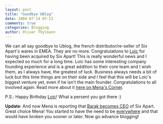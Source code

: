 ```yaml
---
layout: post
title: "Goodbye UBlog"
date: 2004-07-14 07:13
comments: true
categories: Blogging
author: Oliver Thylmann
---
```



We can all say goodbye to Ublog, the french distributor/re-seller of Six Apart's wares in EMEA. They are no more. Congratulations to [Loic](http://www.loiclemeur.com/) for having been acquired by Six Apart! This is really wonderful news and I expected so much for a long time. Loic has some interesting company founding experience and is a great addition to their core team and I wish them, as I always have, the greatest of luck. Business always needs a bit of luck but this time things are on their side and I feel that this will be Loic's biggest venture yet, even if he isn't the main founder. Congratulations to all involved again. Read more about it [here on Mena's Corner](http://www.sixapart.com/corner/archives/2004/07/vive_six_apart_1.shtml).

P.S.: Happy Birthday [Loic](http://www.loiclemeur.com/)! What a persent you got there :)

**Update**: And now Mena is reporting that [Barak becomes CEO](http://www.sixapart.com/corner/archives/2004/07/barak_at_six_ap.shtml) of Six Apart. Great choice Mena! You started to have the need to be [everywhere](http://owt.typepad.com/blog/2004/07/blogtalk_20.html) and that would have broken you sooner or later. Now go advance blogging!

